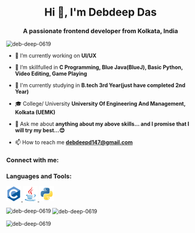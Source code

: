 <h1 align="center">Hi 👋, I'm Debdeep Das</h1>
<h3 align="center">A passionate frontend developer from Kolkata, India</h3>

<p align="left"> <img src="https://komarev.com/ghpvc/?username=deb-deep-0619&label=Profile%20views&color=0e75b6&style=flat" alt="deb-deep-0619" /> </p>

- 🔭 I’m currently working on **UI/UX**

- 🌱 I’m skillfulled in **C Programming, Blue Java(BlueJ), Basic Python, Video Editing, Game Playing**

- 👀 I'm currently studying in **B.tech 3rd Year(just have completed 2nd Year)**

- 🎓 College/ University **University Of Engineering And Management, Kolkata (UEMK)**

- 💬 Ask me about **anything about my above skills... and I promise that I will try my best...😊**

- 📫 How to reach me **debdeepd147@gmail.com**

<h3 align="left">Connect with me:</h3>
<p align="left">
</p>

<h3 align="left">Languages and Tools:</h3>
<p align="left"> <a href="https://www.cprogramming.com/" target="_blank" rel="noreferrer"> <img src="https://raw.githubusercontent.com/devicons/devicon/master/icons/c/c-original.svg" alt="c" width="40" height="40"/> </a> <a href="https://www.java.com" target="_blank" rel="noreferrer"> <img src="https://raw.githubusercontent.com/devicons/devicon/master/icons/java/java-original.svg" alt="java" width="40" height="40"/> </a> <a href="https://www.python.org" target="_blank" rel="noreferrer"> <img src="https://raw.githubusercontent.com/devicons/devicon/master/icons/python/python-original.svg" alt="python" width="40" height="40"/> </a> </p>

<p><img align="left" src="https://github-readme-stats.vercel.app/api/top-langs?username=deb-deep-0619&show_icons=true&locale=en&layout=compact" alt="deb-deep-0619" /></p>

<p>&nbsp;<img align="center" src="https://github-readme-stats.vercel.app/api?username=deb-deep-0619&show_icons=true&locale=en" alt="deb-deep-0619" /></p>

<p><img align="center" src="https://github-readme-streak-stats.herokuapp.com/?user=deb-deep-0619&" alt="deb-deep-0619" /></p>
